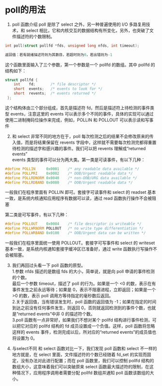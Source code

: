 <!--
 * @Author: zzzzztw
 * @Date: 2023-03-07 14:28:05
 * @LastEditors: Do not edit
 * @LastEditTime: 2023-03-07 14:33:17
 * @FilePath: /cpptest/linux网络编程/poll.md
-->
# poll的用法
1. poll 函数介绍
poll 是除了 select 之外，另一种普遍使用的 I/O 多路复用技术，和 select 相比，它和内核交互的数据结构有所变化，另外，也突破了文件描述符的个数限制。
```c
int poll(struct pollfd *fds, unsigned long nfds, int timeout); 
　　　
返回值：若有就绪描述符则为其数目，若超时则为0，若出错则为-1
```
这个函数里面输入了三个参数，第一个参数是一个 pollfd 的数组。其中 pollfd 的结构如下：
```cpp
struct pollfd {
    int    fd;       /* file descriptor */
    short  events;   /* events to look for */
    short  revents;  /* events returned */
 };
```
这个结构体由三个部分组成，首先是描述符 fd，然后是描述符上待检测的事件类型 events，注意这里的 events 可以表示多个不同的事件，具体的实现可以通过使用二进制掩码位操作来完成，例如，POLLIN 和 POLLOUT 可以表示读和写事件  

2. 和 select 非常不同的地方在于，poll 每次检测之后的结果不会修改原来的传入值，而是将结果保留在 revents 字段中，这样就不需要每次检测完都得重置待检测的描述字和感兴趣的事件。我们可以把 revents 理解成“returned events”  
events 类型的事件可以分为两大类。第一类是可读事件，有以下几种：
```cpp
#define POLLIN     0x0001    /* any readable data available */
#define POLLPRI    0x0002    /* OOB/Urgent readable data */
#define POLLRDNORM 0x0040    /* non-OOB/URG data available */
#define POLLRDBAND 0x0080    /* OOB/Urgent readable data */
```
一般我们在程序里面有 POLLIN 即可。套接字可读事件和 select 的 readset 基本一致，是系统内核通知应用程序有数据可以读，通过 read 函数执行操作不会被阻塞  

第二类是可写事件，有以下几种：
```cpp
#define POLLOUT    0x0004    /* file descriptor is writeable */
#define POLLWRNORM POLLOUT   /* no write type differentiation */
#define POLLWRBAND 0x0100    /* OOB/Urgent data can be written */
```
一般我们在程序里面统一使用 POLLOUT。套接字可写事件和 select 的 writeset 基本一致，是系统内核通知套接字缓冲区已准备好，通过 write 函数执行写操作不会被阻塞。  

3. 我们再回过头看一下 poll 函数的原型。  
1.参数 nfds 描述的是数组 fds 的大小，简单说，就是向 poll 申请的事件检测的个数。  
最后一个参数 timeout，描述了 poll 的行为。如果是一个 <0 的数，表示在有事件发生之前永远等待；如果是 0，表示不阻塞进程，立即返回；如果是一个 >0 的数，表示 poll 调用方等待指定的毫秒数后返回。  
2.关于返回值，当有错误发生时，poll 函数的返回值为 -1；如果在指定的时间到达之前没有任何事件发生，则返回 0，否则就返回检测到的事件个数，也就是“returned events”中非 0 的描述符个数。  
3.poll 函数有一点非常好，如果我们不想对某个 pollfd 结构进行事件检测，可以把它对应的 pollfd 结构的 fd 成员设置成一个负值。这样，poll 函数将忽略这样的 events 事件，检测完成以后，所对应的“returned events”的成员值也将设置为 0。  

4. 与select不同
和 select 函数对比一下，我们发现 poll 函数和 select 不一样的地方就是，在 select 里面，文件描述符的个数已经随着 fd_set 的实现而固定，没有办法对此进行配置；而在 poll 函数里，我们可以控制 pollfd 结构的数组大小，这意味着我们可以突破原来 select 函数最大描述符的限制，在这种情况下，应用程序调用者需要分配 pollfd 数组并通知 poll 函数该数组的大小。